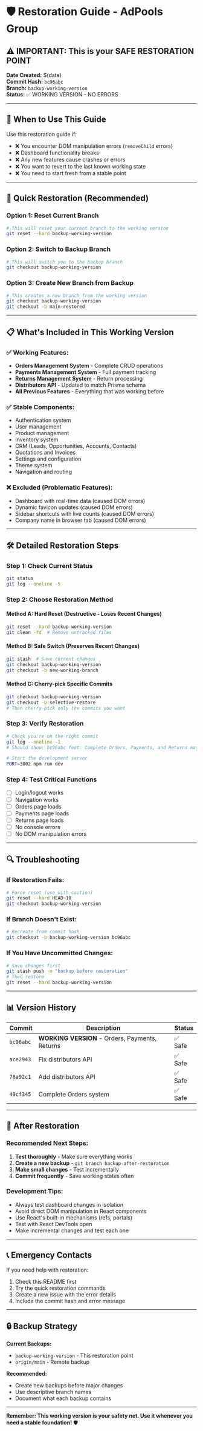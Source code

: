 # 🛡️ Restoration Guide - AdPools Group

## ⚠️ IMPORTANT: This is your SAFE RESTORATION POINT

**Date Created:** $(date)  
**Commit Hash:** `bc96abc`  
**Branch:** `backup-working-version`  
**Status:** ✅ WORKING VERSION - NO ERRORS

---

## 🚨 When to Use This Guide

Use this restoration guide if:
- ❌ You encounter DOM manipulation errors (`removeChild` errors)
- ❌ Dashboard functionality breaks
- ❌ Any new features cause crashes or errors
- ❌ You want to revert to the last known working state
- ❌ You need to start fresh from a stable point

---

## 🔄 Quick Restoration (Recommended)

### Option 1: Reset Current Branch
```bash
# This will reset your current branch to the working version
git reset --hard backup-working-version
```

### Option 2: Switch to Backup Branch
```bash
# This will switch you to the backup branch
git checkout backup-working-version
```

### Option 3: Create New Branch from Backup
```bash
# This creates a new branch from the working version
git checkout backup-working-version
git checkout -b main-restored
```

---

## 📋 What's Included in This Working Version

### ✅ **Working Features:**
- **Orders Management System** - Complete CRUD operations
- **Payments Management System** - Full payment tracking
- **Returns Management System** - Return processing
- **Distributors API** - Updated to match Prisma schema
- **All Previous Features** - Everything that was working before

### ✅ **Stable Components:**
- Authentication system
- User management
- Product management
- Inventory system
- CRM (Leads, Opportunities, Accounts, Contacts)
- Quotations and Invoices
- Settings and configuration
- Theme system
- Navigation and routing

### ❌ **Excluded (Problematic Features):**
- Dashboard with real-time data (caused DOM errors)
- Dynamic favicon updates (caused DOM errors)
- Sidebar shortcuts with live counts (caused DOM errors)
- Company name in browser tab (caused DOM errors)

---

## 🛠️ Detailed Restoration Steps

### Step 1: Check Current Status
```bash
git status
git log --oneline -5
```

### Step 2: Choose Restoration Method

#### Method A: Hard Reset (Destructive - Loses Recent Changes)
```bash
git reset --hard backup-working-version
git clean -fd  # Remove untracked files
```

#### Method B: Safe Switch (Preserves Recent Changes)
```bash
git stash  # Save current changes
git checkout backup-working-version
git checkout -b new-working-branch
```

#### Method C: Cherry-pick Specific Commits
```bash
git checkout backup-working-version
git checkout -b selective-restore
# Then cherry-pick only the commits you want
```

### Step 3: Verify Restoration
```bash
# Check you're on the right commit
git log --oneline -1
# Should show: bc96abc feat: Complete Orders, Payments, and Returns management systems

# Start the development server
PORT=3002 npm run dev
```

### Step 4: Test Critical Functions
- [ ] Login/logout works
- [ ] Navigation works
- [ ] Orders page loads
- [ ] Payments page loads
- [ ] Returns page loads
- [ ] No console errors
- [ ] No DOM manipulation errors

---

## 🔍 Troubleshooting

### If Restoration Fails:
```bash
# Force reset (use with caution)
git reset --hard HEAD~10
git checkout backup-working-version
```

### If Branch Doesn't Exist:
```bash
# Recreate from commit hash
git checkout -b backup-working-version bc96abc
```

### If You Have Uncommitted Changes:
```bash
# Save changes first
git stash push -m "backup before restoration"
# Then restore
git reset --hard backup-working-version
```

---

## 📊 Version History

| Commit | Description | Status |
|--------|-------------|---------|
| `bc96abc` | **WORKING VERSION** - Orders, Payments, Returns | ✅ Safe |
| `ace2943` | Fix distributors API | ✅ Safe |
| `78a92c1` | Add distributors API | ✅ Safe |
| `49cf345` | Complete Orders system | ✅ Safe |

---

## 🚀 After Restoration

### Recommended Next Steps:
1. **Test thoroughly** - Make sure everything works
2. **Create a new backup** - `git branch backup-after-restoration`
3. **Make small changes** - Test incrementally
4. **Commit frequently** - Save working states often

### Development Tips:
- Always test dashboard changes in isolation
- Avoid direct DOM manipulation in React components
- Use React's built-in mechanisms (refs, portals)
- Test with React DevTools open
- Make incremental changes and test each one

---

## 📞 Emergency Contacts

If you need help with restoration:
1. Check this README first
2. Try the quick restoration commands
3. Create a new issue with the error details
4. Include the commit hash and error message

---

## 🔒 Backup Strategy

**Current Backups:**
- `backup-working-version` - This restoration point
- `origin/main` - Remote backup

**Recommended:**
- Create new backups before major changes
- Use descriptive branch names
- Document what each backup contains

---

**Remember: This working version is your safety net. Use it whenever you need a stable foundation!** 🛡️
